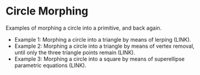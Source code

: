 # Circle Morphing #

Examples of morphing a circle into a primitive, and back again.

* Example 1: Morphing a circle into a triangle by means of lerping (LINK).
* Example 2: Morphing a circle into a triangle by means of vertex removal, until only the three triangle points remain (LINK).
* Example 3: Morphing a circle into a square by means of superellipse parametric equations (LINK).
